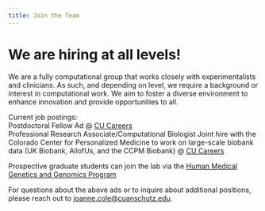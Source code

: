 ```yaml
---
title: Join the Team
---
```


# <i class="fas fa-hands-helping"></i>We are hiring at all levels!

We are a fully computational group that works closely with experimentalists and clinicians. 
As such, and depending on level, we require a background or interest in computational work.
We aim to foster a diverse environment to enhance innovation and provide opportunities to all. 

Current job postings:  
Postdoctoral Fellow Ad @ [CU Careers](https://cu.taleo.net/careersection/jobdetail.ftl?job=27606&lang=en#.Y1L9slAH9k0)   
Professional Research Associate/Computational Biologist Joint hire with the Colorado Center for Personalized Medicine to work on large-scale biobank data (UK Biobank, AllofUs, and the CCPM Biobank) @ [CU Careers](https://cu.taleo.net/careersection/2/jobdetail.ftl?job=29322&lang=en)


Prospective graduate students can join the lab via the [Human Medical Genetics and Genomics Program](https://www.cuanschutz.edu/graduate-programs/human-medical-genetics-and-genomics/home) 

For questions about the above ads or to inquire about additional positions, please reach out to joanne.cole@cuanschutz.edu.


